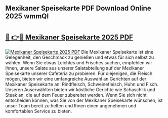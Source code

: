 ## Mexikaner Speisekarte PDF Download Online 2025 wmmQl

# <h2><a href="http://gc93qj.nevu.top/?p=Mexikaner+Speisekarte">🔗 👉🔴 Mexikaner Speisekarte 2025 PDF</a></h2>

[![Mexikaner Speisekarte 2025 PDF](https://i.imgur.com/dBaPXMq.png)](http://gc93qj.nevu.top/?p=Mexikaner+Speisekarte)
Die Mexikaner Speisekarte ist eine Gelegenheit, den Geschmack zu genießen und etwas für sich selbst zu wählen. Wenn Sie etwas Leichtes und Frisches suchen, empfehlen wir Ihnen, unsere Salate aus unserer Salatabteilung auf der Mexikaner Speisekarte unserer Cafeteria zu probieren. Für diejenigen, die Fleisch mögen, bieten wir eine umfangreiche Auswahl an Gerichten auf der Mexikaner Speisekarte an: Rindfleisch, Schweinefleisch, Huhn und Fisch. Unseren Auserwählten bieten wir köstliche Gerichte wie Schaschlik und Steak an, die auf dem Feuer zubereitet werden. Wenn Sie sich nicht entscheiden können, was Sie von der Mexikaner Speisekarte wünschen, ist unser Team bereit zu helfen und Ihnen einen angenehmen und komfortablen Service zu bieten.
